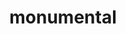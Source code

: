 ---
pid: ch1050
title: monumental
location_transcription: city hall
coordinates: "[-75.163326646422, 39.952352402915]"
zipcode: '19131'
gen_neighborhood: West Philadelphia
neighborhood: Wynnefield
outside_phl: 
age: '21'
age_range: 20-29
instagram: 
image_file_name: ch_1050.jpg
proposal_transcription: Make a monument and put pictures/ reflections of every monument
  ever made/put in the city of Philadelphia
topic: 
topic_summary: 0, 0
type: Projection,Film,Image
keywords_other: Existing Monuments
credit: 
image_labels: 
twitter: 
facebook: 
permalink: "/monuments/ch1050/"
layout: item-page
---